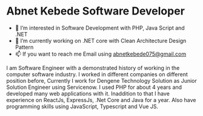 <!---
I am Junior Software Engineer with a demonstrated history of working in the computer software industry. I work for Appdiv System Development. 
I used PHP for about 4 years and developed many web applications with it. I also have programming skills using Java, PHP, JavaScript, Vue JS, 
Express JS, React JS and .NET Core.
--->

# Abnet Kebede Software Developer



- 👀 I’m interested in Software Development with PHP, Java Script and .NET
- 🌱 I’m currently working on .NET core with Clean Architecture Design Pattern
- 📫 If you want to reach me Email using abnetkebede075@gmail.com 



I am Software Engineer with a demonstrated history of working in the computer software industry. I worked in different companies on different position before, Currently I work for Dengene Technology Solution as Junior Solution Engineer using Servicenow. I used PHP for about 4 years and developed many web applications with it. Inaddition to that I have experience on ReactJs, ExpressJs, .Net Core and Java for a year. Also have programming skills using JavaScript, Typescript and Vue JS.
